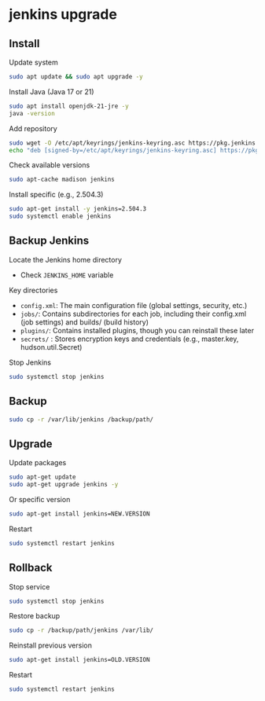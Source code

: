 # jenkins upgrade

## Install

Update system

```bash
sudo apt update && sudo apt upgrade -y
```

Install Java (Java 17 or 21)

```bash
sudo apt install openjdk-21-jre -y
java -version
```

Add repository

```bash
sudo wget -O /etc/apt/keyrings/jenkins-keyring.asc https://pkg.jenkins.io/debian-stable/jenkins.io-2023.key
echo "deb [signed-by=/etc/apt/keyrings/jenkins-keyring.asc] https://pkg.jenkins.io/debian-stable binary/" | sudo tee /etc/apt/sources.list.d/jenkins.list > /dev/null
```

Check available versions

```bash
sudo apt-cache madison jenkins
```

Install specific (e.g., 2.504.3)

```bash
sudo apt-get install -y jenkins=2.504.3
sudo systemctl enable jenkins
```

## Backup Jenkins

Locate the Jenkins home directory

- Check `JENKINS_HOME` variable

Key directories

- `config.xml`: The main configuration file (global settings, security, etc.)
- `jobs/`: Contains subdirectories for each job, including their config.xml (job settings) and builds/ (build history)
- `plugins/`: Contains installed plugins, though you can reinstall these later
- `secrets/` : Stores encryption keys and credentials (e.g., master.key, hudson.util.Secret)

Stop Jenkins

```bash
sudo systemctl stop jenkins
```

## Backup

```bash
sudo cp -r /var/lib/jenkins /backup/path/
```

## Upgrade

Update packages

```bash
sudo apt-get update
sudo apt-get upgrade jenkins -y
```

Or specific version

```bash
sudo apt-get install jenkins=NEW.VERSION
```

Restart

```bash
sudo systemctl restart jenkins
```

## Rollback

Stop service

```bash
sudo systemctl stop jenkins
```

Restore backup

```bash
sudo cp -r /backup/path/jenkins /var/lib/
```

Reinstall previous version

```bash
sudo apt-get install jenkins=OLD.VERSION
```

Restart

```bash
sudo systemctl restart jenkins
```
